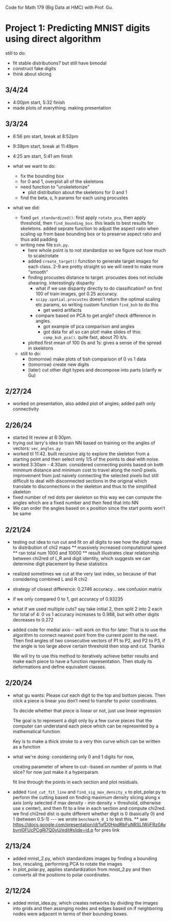Code for Math 179 (Big Data at HMC) with Prof. Gu.

# Project 1: Predicting MNIST digits using direct algorithm

still to do:
- fit stable distributions? but still have bimodal
- construct fake digits
- think about slicing 

## 3/4/24
* 4:00pm start, 5:32 finish 
* made plots of everything. making presentation

## 3/3/24
* 6:56 pm start, break at 8:52pm
* 9:39pm start, break at 11:49pm
* 4:25 am start,  5:41 am finish
* what we want to do:
    - fix the bounding box
    - for 0 and 1, overplot all of the skeletons
    - need function to "unskeletonize"
        - plot distribution about the skeletons for 0 and 1
    - find the beta, s, h params for each using procustes
    
* what we did: 
    - fixed ```get_standardized()```: first apply ```rotate_pca```, then apply threshold, then ```find_bounding_box```. this leads to best results for skeletons. added seprate function to adjust the aspect ratio when scaling up from base bounding box or to preserve aspect ratio and thus add padding
    - writing new file ```bsh.py```.
        - here whole point is to not standardize so we figure out how much to scale/rotate
        - added ```create_target()``` function to generate target images for each class. 2-9 are pretty straight so we will need to make more "smooth"
        - finding procustes distance to target. procustes does not include shearing. interestingly disparity
            - what if we use disparity directly to do classification? on first 100 of train images, got 0.25 accuracy.
            - ```scipy.spatial.procustes``` doesn't return the optimal scaling etc params, so writing custom function ```find_bsh``` to do this
                - get weird artifacts
            - compare based on PCA to get angle? check difference in angles. 
                - got example of pca comparison and angles
                - got data for all so can plot! make slides of this: ```comp_bsh_pca()```. quite fast, about 70 it/s.
        - plotted first mean of 100 0s and 1s: gives a sense of the spread in skeletons
    - still to do: 
        - (tomorrow) make plots of bsh comparison of 0 vs 1 data
        - (tomorrow) create new digits
        - (later) cut other digit types and decompose into parts (clarify w Gu)



## 2/27/24
* worked on presentation, also added plot of angles; added path only connectivity

## 2/26/24
* started lit review at 8:30pm.
* trying out larry's idea to train NN based on training on the angles of vectors: ```vec_angles.py```
* worked til 11:42. built recursive alg to explore the skeleton from a starting point and then select only 1/5 of the points to deal with noise.
* worked 3:30am - 4:30am. considered connecting points based on both minimum distance and minimum cost to travel along the non0 pixels. improvement from just naively connecting the selected pixels but still difficult to deal with disconnected sections in the original which translate to disconnections in the skeleton and thus to the simplified skeleton
* fixed number of red dots per skeleton so this way we can compute the angles which are a fixed number and then feed that into NN
* We can order the angles based on x position since the start points won’t be same

## 2/21/24
* testing out idea to run cut and fit on all digits to see how the digit maps to distribution of chi2 maps
** massively increased computational speed
** ran total num 1000 and 10000
** result illustrates clear relationship between chi2red of L,R and digit identity, which suggests we can determine digit placement by these statistics
* realized sometimes we cut at the very last index, so because of that considering combined L and R chi2
* strategy of closest difference: 0.2746 accuracy... see confusion matrix
* if we only compared 0 to 1, got accuracy of 0.93235
* what if we used multiple cuts? say take initial 2, then split 2 into 2 each for total of 4: 0 vs 1 accuracy increases to 0.988, but with other digits decreases to 0.272
* added code for medial axis-- will work on this for later:
    That is to use the algorithm to connect nearest point from the current point to the next. Then find angles of two consecutive vectors of P1 to P2, and P2 to P3, if the angle is too large above certain threshold then stop and cut. Thanks 

    We will try to use this method to iteratively achieve better results and make each piece to have a function representation. Then study its deformations and define equivalent classes.


## 2/20/24
* what gu wants:
    Please cut each digit to the top and bottom pieces. Then click a piece is linear you don’t need to transfer to polor coordinates. 

    To decide whether that piece is linear or not, just use linear regression 

    The goal is to represent a digit only by a few curve pieces that the computer can understand each piece which can be represented by a mathematical function. 

    Key is to make a thick stroke to a very thin curve which can be written as a function 

* what we're doing:
    considering only 0 and 1 digits for now,

    creating parameter of where to cut--based on number of points in that slice? for now just make it a hyperparam.
    
    fit line through the points in each section and plot residuals.

* added ```find_cut_fit_line``` and ```find_sig_max_density_x``` to plot_polar.py to perform the cutting based on finding maximum density slicing along x axis (only selected if max density - min density > threshold, otherwise use x center), and then fit to a line in each section and compute chi2red. we find chi2red dist is quite different whether digit is 0 (basically 0) and 1 (between 0.5-1) --- we wrote ```benchmark_0_1``` to test this. 
** see https://docs.google.com/presentation/d/1qfD0HpdRbFuNRSLlWijFRz0Avbvnl0FUcPCgRj7Q0yU/edit#slide=id.p for pres link




## 2/13/24
* added mnist_2.py, which standardizes images by finding a bounding box, rescaling, performing PCA to rotate the images
* in plot_polar.py, applies standardization from mnist_2.py and then converts all the positions to polar coordinates.

## 2/12/24
* added mnist_idea.py, which creates networks by dividing the images into grids and then assinging nodes and edges based on if neighboring nodes were adjacent in terms of their bounding boxes.